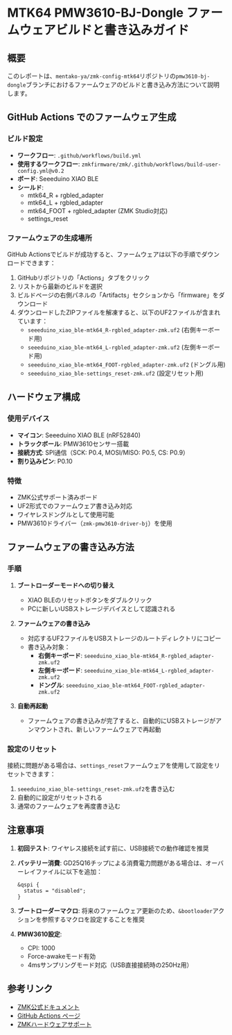 # MTK64 PMW3610-BJ-Dongle ファームウェアビルドと書き込みガイド

## 概要
このレポートは、`mentako-ya/zmk-config-mtk64`リポジトリの`pmw3610-bj-dongle`ブランチにおけるファームウェアのビルドと書き込み方法について説明します。

## GitHub Actions でのファームウェア生成

### ビルド設定
- **ワークフロー**: `.github/workflows/build.yml`
- **使用するワークフロー**: `zmkfirmware/zmk/.github/workflows/build-user-config.yml@v0.2`
- **ボード**: Seeeduino XIAO BLE
- **シールド**: 
  - mtk64_R + rgbled_adapter
  - mtk64_L + rgbled_adapter  
  - mtk64_FOOT + rgbled_adapter (ZMK Studio対応)
  - settings_reset

### ファームウェアの生成場所
GitHub Actionsでビルドが成功すると、ファームウェアは以下の手順でダウンロードできます：

1. GitHubリポジトリの「Actions」タブをクリック
2. リストから最新のビルドを選択
3. ビルドページの右側パネルの「Artifacts」セクションから「firmware」をダウンロード
4. ダウンロードしたZIPファイルを解凍すると、以下のUF2ファイルが含まれています：
   - `seeeduino_xiao_ble-mtk64_R-rgbled_adapter-zmk.uf2` (右側キーボード用)
   - `seeeduino_xiao_ble-mtk64_L-rgbled_adapter-zmk.uf2` (左側キーボード用)
   - `seeeduino_xiao_ble-mtk64_FOOT-rgbled_adapter-zmk.uf2` (ドングル用)
   - `seeeduino_xiao_ble-settings_reset-zmk.uf2` (設定リセット用)

## ハードウェア構成

### 使用デバイス
- **マイコン**: Seeeduino XIAO BLE (nRF52840)
- **トラックボール**: PMW3610センサー搭載
- **接続方式**: SPI通信（SCK: P0.4, MOSI/MISO: P0.5, CS: P0.9）
- **割り込みピン**: P0.10

### 特徴
- ZMK公式サポート済みボード
- UF2形式でのファームウェア書き込み対応
- ワイヤレスドングルとして使用可能
- PMW3610ドライバー（`zmk-pmw3610-driver-bj`）を使用

## ファームウェアの書き込み方法

### 手順

1. **ブートローダーモードへの切り替え**
   - XIAO BLEのリセットボタンをダブルクリック
   - PCに新しいUSBストレージデバイスとして認識される

2. **ファームウェアの書き込み**
   - 対応するUF2ファイルをUSBストレージのルートディレクトリにコピー
   - 書き込み対象：
     - **右側キーボード**: `seeeduino_xiao_ble-mtk64_R-rgbled_adapter-zmk.uf2`
     - **左側キーボード**: `seeeduino_xiao_ble-mtk64_L-rgbled_adapter-zmk.uf2`
     - **ドングル**: `seeeduino_xiao_ble-mtk64_FOOT-rgbled_adapter-zmk.uf2`

3. **自動再起動**
   - ファームウェアの書き込みが完了すると、自動的にUSBストレージがアンマウントされ、新しいファームウェアで再起動

### 設定のリセット
接続に問題がある場合は、`settings_reset`ファームウェアを使用して設定をリセットできます：
1. `seeeduino_xiao_ble-settings_reset-zmk.uf2`を書き込む
2. 自動的に設定がリセットされる
3. 通常のファームウェアを再度書き込む

## 注意事項

1. **初回テスト**: ワイヤレス接続を試す前に、USB接続での動作確認を推奨

2. **バッテリー消費**: GD25Q16チップによる消費電力問題がある場合は、オーバーレイファイルに以下を追加：
   ```dts
   &qspi { 
     status = "disabled"; 
   }
   ```

3. **ブートローダーマクロ**: 将来のファームウェア更新のため、`&bootloader`アクションを参照するマクロを設定することを推奨

4. **PMW3610設定**:
   - CPI: 1000
   - Force-awakeモード有効
   - 4msサンプリングモード対応（USB直接接続時の250Hz用）

## 参考リンク
- [ZMK公式ドキュメント](https://zmk.dev/docs/user-setup)
- [GitHub Actions ページ](https://github.com/mentako-ya/zmk-config-mtk64/actions)
- [ZMKハードウェアサポート](https://zmk.dev/docs/hardware)